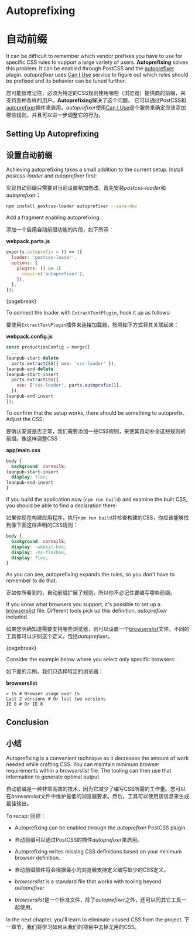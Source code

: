 # Autoprefixing
# 自动前缀

It can be difficult to remember which vendor prefixes you have to use for specific CSS rules to support a large variety of users. **Autoprefixing** solves this problem. It can be enabled through PostCSS and the [autoprefixer](https://www.npmjs.com/package/autoprefixer) plugin. *autoprefixer* uses [Can I Use](http://caniuse.com/) service to figure out which rules should be prefixed and its behavior can be tuned further.

您可能很难记住，必须为特定的CSS规则使用哪些（浏览器）提供商的前缀，来支持各种各样的用户。**Autoprefixing**解决了这个问题。 它可以通过PostCSS和[autoprefixer](https://www.npmjs.com/package/autoprefixer)插件来启用。*autoprefixer*使用[Can I Use](http://caniuse.com/)这个服务来确定应该添加哪些规则，并且可以进一步调整它的行为。

## Setting Up Autoprefixing
## 设置自动前缀

Achieving autoprefixing takes a small addition to the current setup. Install *postcss-loader* and *autoprefixer* first:

实现自动前缀只需要对当前设置稍加修改。首先安装*postcss-loader*和*autoprefixer*：

```bash
npm install postcss-loader autoprefixer --save-dev
```

Add a fragment enabling autoprefixing:

添加一个启用自动前缀功能的片段，如下所示：

**webpack.parts.js**

```javascript
exports.autoprefix = () => ({
  loader: 'postcss-loader',
  options: {
    plugins: () => ([
      require('autoprefixer'),
    ]),
  },
});
```

{pagebreak}

To connect the loader with `ExtractTextPlugin`, hook it up as follows:

要使用`ExtractTextPlugin`插件来连接加载器，按照如下方式将其关联起来：

**webpack.config.js**

```javascript
const productionConfig = merge([
  ...
leanpub-start-delete
  parts.extractCSS({ use: 'css-loader' }),
leanpub-end-delete
leanpub-start-insert
  parts.extractCSS({
    use: ['css-loader', parts.autoprefix()],
  }),
leanpub-end-insert
]);
```

To confirm that the setup works, there should be something to autoprefix. Adjust the CSS:

要确认安装是否正常，我们需要添加一些CSS规则，来使其自动补全这些规则的前缀。像这样调整CSS：

**app/main.css**

```css
body {
  background: cornsilk;
leanpub-start-insert
  display: flex;
leanpub-end-insert
}
```

If you build the application now (`npm run build`) and examine the built CSS, you should be able to find a declaration there:

如果你现在构建应用程序，执行`npm run build`并检查构建的CSS，你应该能够找到像下面这样声明的CSS规则：

```css
body {
  background: cornsilk;
  display: -webkit-box;
  display: -ms-flexbox;
  display: flex;
}
```

As you can see, autoprefixing expands the rules, so you don't have to remember to do that.

正如你所看到的，自动前缀扩展了规则，所以你不必记住要编写哪些前缀。

If you know what browsers you support, it's possible to set up a [browserslist](https://www.npmjs.com/package/browserslist) file. Different tools pick up this definition, *autoprefixer* included.

如果您明确知道需要支持哪些浏览器，则可以设置一个[browserslist](https://www.npmjs.com/package/browserslist)文件。不同的工具都可以识别这个定义，包括*autoprefixer*。

{pagebreak}

Consider the example below where you select only specific browsers:

如下面的示例，我们只选择特定的浏览器：

**browserslist**

```
> 1% # Browser usage over 1%
Last 2 versions # Or last two versions
IE 8 # Or IE 8
```

## Conclusion
## 小结

Autoprefixing is a convenient technique as it decreases the amount of work needed while crafting CSS. You can maintain minimum browser requirements within a *browserslist* file. The tooling can then use that information to generate optimal output.

自动前缀是一种非常高效的技术，因为它减少了编写CSS所需的工作量。您可以在*browserslist*文件中维护最低的浏览器要求。然后，工具可以使用该信息来生成最佳输出。

To recap:
回顾：

* Autoprefixing can be enabled through the *autoprefixer* PostCSS plugin.

* 自动前缀可以通过PostCSS的插件*autoprefixer*来启用。

* Autoprefixing writes missing CSS definitions based on your minimum browser definition.
* 自动前缀插件将会根据最小的浏览器支持定义编写缺少的CSS定义。

* *browserslist* is a standard file that works with tooling beyond *autoprefixer*
* *browserslist*是一个标准文件，除了*autoprefixer*之外，还可以同其它工具一起使用。

In the next chapter, you'll learn to eliminate unused CSS from the project.
下一章节，我们将学习如何从我们的项目中去掉无用的CSS。